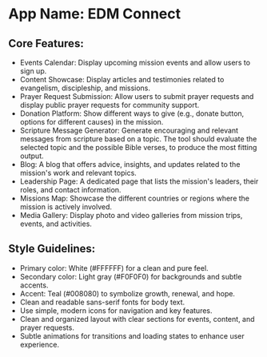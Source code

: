 # **App Name**: EDM Connect

## Core Features:

- Events Calendar: Display upcoming mission events and allow users to sign up.
- Content Showcase: Display articles and testimonies related to evangelism, discipleship, and missions.
- Prayer Request Submission: Allow users to submit prayer requests and display public prayer requests for community support.
- Donation Platform: Show different ways to give (e.g., donate button, options for different causes) in the mission.
- Scripture Message Generator: Generate encouraging and relevant messages from scripture based on a topic. The tool should evaluate the selected topic and the possible Bible verses, to produce the most fitting output.
- Blog: A blog that offers advice, insights, and updates related to the mission's work and relevant topics.
- Leadership Page: A dedicated page that lists the mission's leaders, their roles, and contact information.
- Missions Map: Showcase the different countries or regions where the mission is actively involved.
- Media Gallery: Display photo and video galleries from mission trips, events, and activities.

## Style Guidelines:

- Primary color: White (#FFFFFF) for a clean and pure feel.
- Secondary color: Light gray (#F0F0F0) for backgrounds and subtle accents.
- Accent: Teal (#008080) to symbolize growth, renewal, and hope.
- Clean and readable sans-serif fonts for body text.
- Use simple, modern icons for navigation and key features.
- Clean and organized layout with clear sections for events, content, and prayer requests.
- Subtle animations for transitions and loading states to enhance user experience.